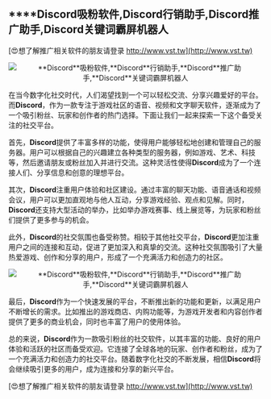 ## ****Discord**吸粉软件,**Discord**行销助手,**Discord**推广助手,**Discord**关键词霸屏机器人**

[😍想了解推广相关软件的朋友请登录 http://www.vst.tw](http://www.vst.tw)

 <center><img src="https://vst.tw/MP4/tuiguang/png/0.png" alt="**Discord**吸粉软件,**Discord**行销助手,**Discord**推广助手,**Discord**关键词霸屏机器人"></center>

在当今数字化社交时代，人们渴望找到一个可以轻松交流、分享兴趣爱好的平台。而**Discord**，作为一款专注于游戏社区的语音、视频和文字聊天软件，逐渐成为了一个吸引粉丝、玩家和创作者的热门选择。下面让我们一起来探索一下这个备受关注的社交平台。

首先，**Discord**提供了丰富多样的功能，使得用户能够轻松地创建和管理自己的服务器。用户可以根据自己的兴趣建立各种类型的服务器，例如游戏、艺术、科技等，然后邀请朋友或粉丝加入并进行交流。这种灵活性使得**Discord**成为了一个连接人们、分享信息和创意的理想平台。

其次，**Discord**注重用户体验和社区建设。通过丰富的聊天功能、语音通话和视频会议，用户可以更加直观地与他人互动，分享游戏经验、观点和见解。同时，**Discord**还支持大型活动的举办，比如举办游戏赛事、线上展览等，为玩家和粉丝们提供了更多参与的机会。

此外，**Discord**的社交氛围也备受称赞。相较于其他社交平台，**Discord**更加注重用户之间的连接和互动，促进了更加深入和真挚的交流。这种社交氛围吸引了大量热爱游戏、创作和分享的用户，形成了一个充满活力和创造力的社区。

 <center><img src="https://vst.tw/MP4/tuiguang/png/2.png" alt="**Discord**吸粉软件,**Discord**行销助手,**Discord**推广助手,**Discord**关键词霸屏机器人"></center>

最后，**Discord**作为一个快速发展的平台，不断推出新的功能和更新，以满足用户不断增长的需求。比如推出的游戏商店、内购功能等，为游戏开发者和内容创作者提供了更多的商业机会，同时也丰富了用户的使用体验。

总的来说，**Discord**作为一款吸引粉丝的社交软件，以其丰富的功能、良好的用户体验和活跃的社区而备受欢迎。它连接了全球各地的玩家、创作者和粉丝，成为了一个充满活力和创造力的社交平台。随着数字化社交的不断发展，相信**Discord**将会继续吸引更多的用户，成为连接和分享的新兴平台。

[😍想了解推广相关软件的朋友请登录 http://www.vst.tw](http://www.vst.tw)



